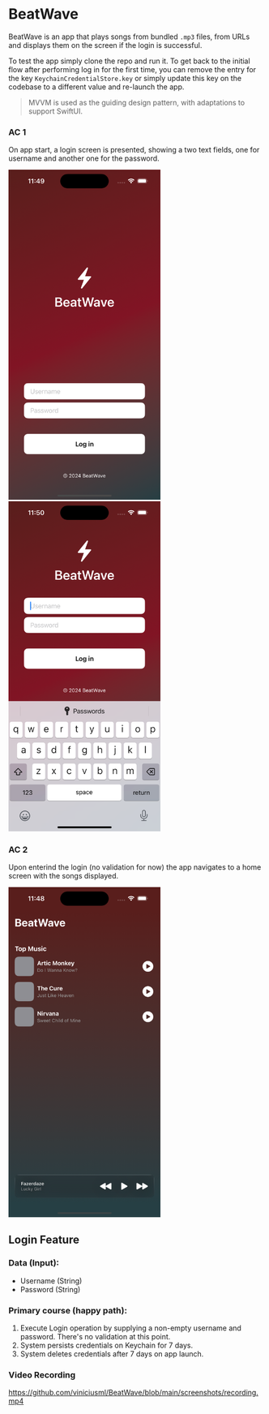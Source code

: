 # BeatWave

BeatWave is an app that plays songs from bundled `.mp3` files, from URLs and displays them on the screen if the login is successful.

To test the app simply clone the repo and run it.
To get back to the initial flow after performing log in for the first time, you can remove the entry for the key `KeychainCredentialStore.key` or simply update this key on the codebase to a different value and re-launch the app.

> MVVM is used as the guiding design pattern, with adaptations to support SwiftUI.

### AC 1
On app start, a login screen is presented, showing a two text fields, one for username and another one for the password.
<div>
<img src="screenshots/login.png" width=300 />
<img src="screenshots/login-keyboard.png" width=300 />
</div>

### AC 2
Upon enterind the login (no validation for now) the app navigates to a home screen with the songs displayed.
<div>
<img src="screenshots/home.png" width=300 />
</div>

## Login Feature

### Data (Input):

-  Username (String)
-  Password (String)

### Primary course (happy path):

1.  Execute Login operation by supplying a non-empty username and password. There's no validation at this point.
2.  System persists credentials on Keychain for 7 days.
3.  System deletes credentials after 7 days on app launch.

### Video Recording
https://github.com/viniciusml/BeatWave/blob/main/screenshots/recording.mp4

